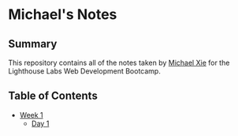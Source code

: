 # Michael's Notes
## Summary
This repository contains all of the notes taken by [Michael Xie](https://github.com/Michael-Xie/) for the Lighthouse Labs Web Development Bootcamp.

## Table of Contents
* [Week 1](/Week_1)
  * [Day 1](/Week_1/Day_1)